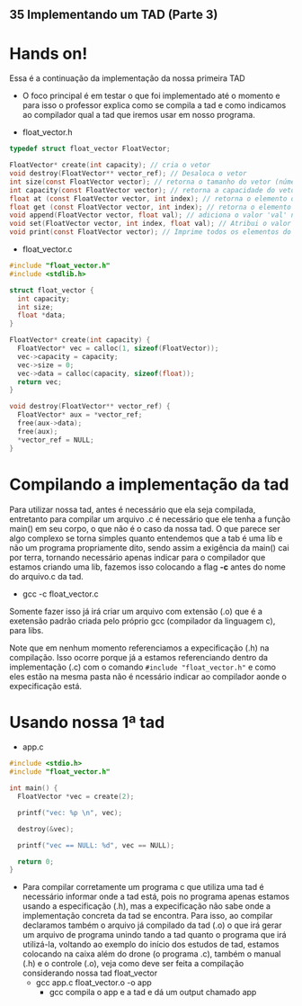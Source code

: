 ## 35 Implementando um TAD (Parte 3)

# Hands on!

Essa é a continuação da implementação da nossa primeira TAD

- O foco principal é em testar o que foi implementado até o momento e para isso o professor explica como se compila a tad e como indicamos ao compilador qual a tad que iremos usar em nosso programa.

- float_vector.h

```c
typedef struct float_vector FloatVector;

FloatVector* create(int capacity); // cria o vetor
void destroy(FloatVector** vector_ref); // Desaloca o vetor
int size(const FloatVector vector); // retorna o tamanho do vetor (número atual de elementos inseridos)
int capacity(const FloatVector vector); // retorna a capacidade do vetor (número máximo de elementos)
float at (const FloatVector vector, int index); // retorna o elemento do índice 'index' com bound-checked
float get (const FloatVector vector, int index); // retorna o elemento do índice 'index'
void append(FloatVector vector, float val); // adiciona o valor 'val' no final do vetor. Lança um erro se o vetor estiver cheio.
void set(FloatVector vector, int index, float val); // Atribui o valor 'val' no índice 'index' do vetor de tipo 'FloatVector'. Lança um erro se o índice for inválido.
void print(const FloatVector vector); // Imprime todos os elementos do vetor.
```

- float_vector.c

```c
#include "float_vector.h"
#include <stdlib.h>

struct float_vector {
  int capacity;
  int size;
  float *data;
}

FloatVector* create(int capacity) {
  FloatVector* vec = calloc(1, sizeof(FloatVector));
  vec->capacity = capacity;
  vec->size = 0;
  vec->data = calloc(capacity, sizeof(float));
  return vec;
}

void destroy(FloatVector** vector_ref) {
  FloatVector* aux = *vector_ref;
  free(aux->data);
  free(aux);
  *vector_ref = NULL;
}
```

# Compilando a implementação da tad

Para utilizar nossa tad, antes é necessário que ela seja compilada, entretanto para compilar um arquivo .c é necessário que ele tenha a função main() em seu corpo, o que não é o caso da nossa tad.
O que parece ser algo complexo se torna simples quanto entendemos que a tab é uma lib e não um programa propriamente dito, sendo assim a exigência da main() cai por terra, tornando necessário apenas indicar para o compilador que estamos criando uma lib, fazemos isso colocando a flag **-c** antes do nome do arquivo.c da tad.

- gcc -c float_vector.c

Somente fazer isso já irá criar um arquivo com extensão (.o) que é a exetensão padrão criada pelo próprio gcc (compilador da linguagem c), para libs.

Note que em nenhum momento referenciamos a expecificação (.h) na compilação. Isso ocorre porque já a estamos referenciando dentro da implementação (.c) com o comando `#include "float_vector.h"` e como eles estão na mesma pasta não é ncessário indicar ao compilador aonde o expecificação está.

# Usando nossa 1ª tad

- app.c

```c
#include <stdio.h>
#include "float_vector.h"

int main() {
  FloatVector *vec = create(2);

  printf("vec: %p \n", vec);

  destroy(&vec);

  printf("vec == NULL: %d", vec == NULL);

  return 0;
}
```

- Para compilar corretamente um programa c que utiliza uma tad é necessário informar onde a tad está, pois no programa apenas estamos usando a especificação (.h), mas a expecificação não sabe onde a implementação concreta da tad se encontra.
  Para isso, ao compilar declaramos também o arquivo já compilado da tad (.o) o que irá gerar um arquivo de programa unindo tando a tad quanto o programa que irá utilizá-la, voltando ao exemplo do início dos estudos de tad, estamos colocando na caixa além do drone (o programa .c), também o manual (.h) e o controle (.o), veja como deve ser feita a compilação considerando nossa tad float_vector
  - gcc app.c float_vector.o -o app
    - gcc compila o app e a tad e dá um output chamado app
